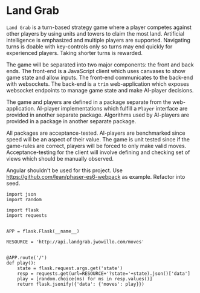 # Land Grab

`Land Grab` is a turn-based strategy game where a player competes against other
players by using units and towers to claim the most land. Artificial
intelligence is emphasized and multiple players are supported. Navigating turns
is doable with key-controls only so turns may end quickly for experienced
players. Taking shorter turns is rewarded.

The game will be separated into two major components: the front and back ends.
The front-end is a JavaScript client which uses canvases to show game state and
allow inputs. The front-end communicates to the back-end with websockets. The
back-end is a `trim` web-application which exposes websocket endpoints to manage
game state and make AI-player decisions.

The game and players are defined in a package separate from the web-application.
AI-player implementations which fulfill a `Player` interface are provided in
another separate package. Algorithms used by AI-players are provided in a
package in another separate package.

All packages are acceptance-tested. AI-players are benchmarked since speed will
be an aspect of their value. The game is unit tested since if the game-rules are
correct, players will be forced to only make valid moves. Acceptance-testing for
the client will involve defining and checking set of views which should be
manually observed.

Angular shouldn't be used for this project. Use
https://github.com/lean/phaser-es6-webpack as example. Refactor into seed.

```
import json
import random

import flask
import requests


APP = flask.Flask(__name__)

RESOURCE = 'http://api.landgrab.jwowillo.com/moves'


@APP.route('/')
def play():
    state = flask.request.args.get('state')
    resp = requests.get(url=RESOURCE+'?state='+state).json()['data']
    play = [random.choice(ms) for ms in resp.values()]
    return flask.jsonify({'data': {'moves': play}})
```
